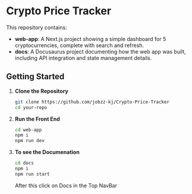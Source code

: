 # Crypto Price Tracker

This repository contains:

- **web-app**: A Next.js project showing a simple dashboard for 5 cryptocurrencies, complete with search and refresh.
- **docs**: A Docusaurus project documenting how the web app was built, including API integration and state management details.

## Getting Started

1. **Clone the Repository**  
   ```bash
   git clone https://github.com/jobzz-kj/Crypto-Price-Tracker
   cd your-repo
   ```

2. **Run the Front End**  
    ```bash
    cd web-app
    npm i
    npm run dev
    ```

3. **To see the Documenation**
    ```bash
    cd docs
    npm i
    npm run start
    ```
    After this click on Docs in the Top NavBar

